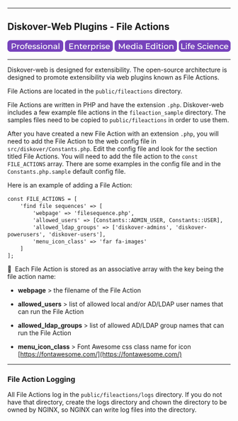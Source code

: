 <p id="plugins_file_actions"></p>

___
## Diskover-Web Plugins - File Actions

![Image: Professional Edition Label](images/button_edition_professional.png)&nbsp;![Image: Enterprise Edition Label](images/button_edition_enterprise.png)&nbsp;![Image: AJA Diskover Media Edition Label](images/button_edition_media.png)&nbsp;![Image: Life Science Edition Label](images/button_edition_life_science.png)
___

Diskover-web is designed for extensibility. The open-source architecture is designed to promote extensibility via web plugins known as File Actions.

File Actions are located in the `public/fileactions` directory.

File Actions are written in PHP and have the extension `.php`. Diskover-web includes a few example file actions in the  `fileaction_sample` directory. The samples files need to be copied to `public/fileactions` in order to use them.

After you have created a new File Action with an extension `.php`, you will need to add the File Action to the web config file in `src/diskover/Constants.php`. Edit the config file and look for the section titled File Actions. You will need to add the file action to the `const FILE_ACTIONS` array. There are some examples in the config file and in the `Constants.php.sample` default config file.

Here is an example of adding a File Action:

```
const FILE_ACTIONS = [
    'find file sequences' => [
        'webpage' => 'filesequence.php',
        'allowed_users' => [Constants::ADMIN_USER, Constants::USER],
        'allowed_ldap_groups' => ['diskover-admins', 'diskover-powerusers', 'diskover-users'],
        'menu_icon_class' => 'far fa-images'
    ]
];
```

🔴 &nbsp;Each File Action is stored as an associative array with the key being the file action name:

- **webpage** > the filename of the File Action

- **allowed_users** > list of allowed local and/or AD/LDAP user names that can run the File Action

- **allowed_ldap_groups** > list of allowed AD/LDAP group names that can run the File Action

- **menu_icon_class** > Font Awesome css class name for icon [https://fontawesome.com/](https://fontawesome.com/)

___

### File Action Logging

All File Actions log in the `public/fileactions/logs` directory. If you do not have that directory, create the logs directory and chown the directory to be owned by NGINX, so NGINX can write log files into the directory.
